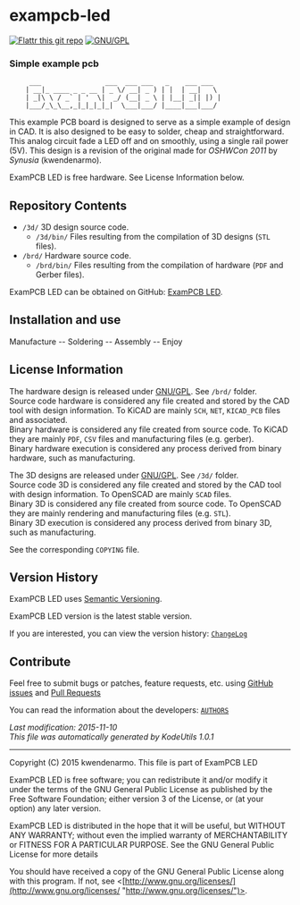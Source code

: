 # exampcb-led #

[![Flattr this git repo](http://button.flattr.com/flattr-badge-large.png)](https://flattr.com/submit/auto?user_id=kwendenarmo&url=https%3A%2F%2Fgithub.com%2Fakornsys-rdi%2Fexampcb-led&title=exampcb-led&language=KiCAD&tags=github&category=software "Flattr this git repo")
[![GNU/GPL](https://www.gnu.org/graphics/gplv3-88x31.png)](https://www.gnu.org/licenses/gpl.html "GNU General Public License")

### Simple example pcb ###

         ___                ___  ___ ___   _    ___ ___  
        | __|_ ____ _ _ __ | _ \/ __| _ ) | |  | __|   \ 
        | _|\ \ / _` | '  \|  _/ (__| _ \ | |__| _|| |) |
        |___/_\_\__,_|_|_|_|_|  \___|___/ |____|___|___/ 
                                                         

This example PCB board is designed to serve as a simple example of design in 
CAD. It is also designed to be easy to solder, cheap and straightforward. This 
analog circuit fade a LED off and on smoothly, using a single rail power (5V). 
This design is a revision of the original made for _OSHWCon 2011_ by _Synusia_ 
(kwendenarmo).

ExamPCB LED is free hardware. See License Information below.

## Repository Contents ##

-   `/3d/` 3D design source code.
    *   `/3d/bin/` Files resulting from the compilation of 3D designs (`STL` 
files).  
-   `/brd/` Hardware source code.  
    *    `/brd/bin/` Files resulting from the compilation of hardware (`PDF` 
and Gerber files).  

ExamPCB LED can be obtained on GitHub:
[ExamPCB LED](https://github.com/akornsys-rdi/exampcb-led "ExamPCB LED").

## Installation and use ##

Manufacture -- Soldering -- Assembly -- Enjoy

## License Information ##

The hardware design is released under
[GNU/GPL](https://www.gnu.org/licenses/gpl.html "GNU General Public License").
See `/brd/` folder.  
Source code hardware is considered any file created and stored by the CAD tool 
with design information. To KiCAD are mainly `SCH`, `NET`, `KICAD_PCB` files 
and associated.  
Binary hardware is considered any file created from source code. To KiCAD they 
are mainly `PDF`, `CSV` files and manufacturing files (e.g. gerber).  
Binary hardware execution is considered any process derived from binary 
hardware, such as manufacturing.

The 3D designs are released under
[GNU/GPL](https://www.gnu.org/licenses/gpl.html "GNU General Public License").
See `/3d/` folder.  
Source code 3D is considered any file created and stored by the CAD tool with 
design information. To OpenSCAD are mainly `SCAD` files.  
Binary 3D is considered any file created from source code. To OpenSCAD they are 
mainly rendering and manufacturing files (e.g. `STL`).  
Binary 3D execution is considered any process derived from binary 3D, such as 
manufacturing.

See the corresponding `COPYING` file.

## Version History ##

ExamPCB LED uses
[Semantic Versioning](http://semver.org/ "Semantic Versioning").

ExamPCB LED version 
[](https://github.com/akornsys-rdi/exampcb-led/releases/download//exampcb-led-.zip "")
is the latest stable version.

If you are interested, you can view the version history:
[`ChangeLog`](ChangeLog.md)

## Contribute ##

Feel free to submit bugs or patches, feature requests, etc. using
[GitHub issues](https://github.com/akornsys-rdi/exampcb-led/issues "GitHub issues")
and
[Pull Requests](https://github.com/akornsys-rdi/exampcb-led/pulls "Pull Requests")

You can read the information about the developers:
[`AUTHORS`](AUTHORS.md)


_Last modification: 2015-11-10_  
_This file was automatically generated by KodeUtils 1.0.1_

* * *

Copyright (C) 2015 kwendenarmo. This file is part of ExamPCB LED

ExamPCB LED is free software; you can redistribute it and/or modify it under 
the terms of the GNU General Public License as published by the Free Software 
Foundation; either version 3 of the License, or (at your option) any later 
version.

ExamPCB LED is distributed in the hope that it will be useful, but WITHOUT ANY 
WARRANTY; without even the implied warranty of MERCHANTABILITY or FITNESS FOR A 
PARTICULAR PURPOSE.  See the GNU General Public License for more details

You should have received a copy of the GNU General Public License along with 
this program.  If not, see 
<[http://www.gnu.org/licenses/](http://www.gnu.org/licenses/ "http://www.gnu.org/licenses/")>.

